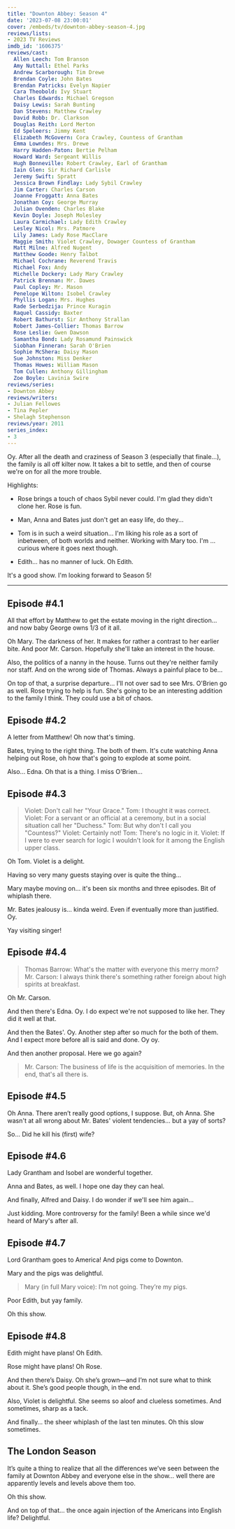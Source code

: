 ```yaml
---
title: "Downton Abbey: Season 4"
date: '2023-07-08 23:00:01'
cover: /embeds/tv/downton-abbey-season-4.jpg
reviews/lists:
- 2023 TV Reviews
imdb_id: '1606375'
reviews/cast:
  Allen Leech: Tom Branson
  Amy Nuttall: Ethel Parks
  Andrew Scarborough: Tim Drewe
  Brendan Coyle: John Bates
  Brendan Patricks: Evelyn Napier
  Cara Theobold: Ivy Stuart
  Charles Edwards: Michael Gregson
  Daisy Lewis: Sarah Bunting
  Dan Stevens: Matthew Crawley
  David Robb: Dr. Clarkson
  Douglas Reith: Lord Merton
  Ed Speleers: Jimmy Kent
  Elizabeth McGovern: Cora Crawley, Countess of Grantham
  Emma Lowndes: Mrs. Drewe
  Harry Hadden-Paton: Bertie Pelham
  Howard Ward: Sergeant Willis
  Hugh Bonneville: Robert Crawley, Earl of Grantham
  Iain Glen: Sir Richard Carlisle
  Jeremy Swift: Spratt
  Jessica Brown Findlay: Lady Sybil Crawley
  Jim Carter: Charles Carson
  Joanne Froggatt: Anna Bates
  Jonathan Coy: George Murray
  Julian Ovenden: Charles Blake
  Kevin Doyle: Joseph Molesley
  Laura Carmichael: Lady Edith Crawley
  Lesley Nicol: Mrs. Patmore
  Lily James: Lady Rose MacClare
  Maggie Smith: Violet Crawley, Dowager Countess of Grantham
  Matt Milne: Alfred Nugent
  Matthew Goode: Henry Talbot
  Michael Cochrane: Reverend Travis
  Michael Fox: Andy
  Michelle Dockery: Lady Mary Crawley
  Patrick Brennan: Mr. Dawes
  Paul Copley: Mr. Mason
  Penelope Wilton: Isobel Crawley
  Phyllis Logan: Mrs. Hughes
  Rade Serbedzija: Prince Kuragin
  Raquel Cassidy: Baxter
  Robert Bathurst: Sir Anthony Strallan
  Robert James-Collier: Thomas Barrow
  Rose Leslie: Gwen Dawson
  Samantha Bond: Lady Rosamund Painswick
  Siobhan Finneran: Sarah O'Brien
  Sophie McShera: Daisy Mason
  Sue Johnston: Miss Denker
  Thomas Howes: William Mason
  Tom Cullen: Anthony Gillingham
  Zoe Boyle: Lavinia Swire
reviews/series:
- Downton Abbey
reviews/writers:
- Julian Fellowes
- Tina Pepler
- Shelagh Stephenson
reviews/year: 2011
series_index:
- 3
---
```

Oy. After all the death and craziness of Season 3 (especially that finale...), the family is all off kilter now. It takes a bit to settle, and then of course we're on for all the more trouble. 

Highlights:

* Rose brings a touch of chaos Sybil never could. I'm glad they didn't clone her. Rose is fun. 

* Man, Anna and Bates just don't get an easy life, do they...

* Tom is in such a weird situation... I'm liking his role as a sort of inbetween, of both worlds and neither. Working with Mary too. I'm ... curious where it goes next though. 

* Edith... has no manner of luck. Oh Edith. 

It's a good show. I'm looking forward to Season 5!

- - - -


## Episode #4.1

All that effort by Matthew to get the estate moving in the right direction… and now baby George owns 1/3 of it all. 

Oh Mary. The darkness of her. It makes for rather a contrast to her earlier bite. And poor Mr. Carson. Hopefully she'll take an interest in the house. 

Also, the politics of a nanny in the house. Turns out they're neither family nor staff. And on the wrong side of Thomas. Always a painful place to be...

On top of that, a surprise departure... I'll not over sad to see Mrs. O'Brien go as well. Rose trying to help is fun. She's going to be an interesting addition to the family I think. They could use a bit of chaos. 

## Episode #4.2

A letter from Matthew! Oh now that's timing. 

Bates, trying to the right thing. The both of them. It's cute watching Anna helping out Rose, oh how that's going to explode at some point. 

Also... Edna. Oh that is a thing. I miss O'Brien...

## Episode #4.3

> Violet: Don't call her "Your Grace."
> Tom: I thought it was correct.
> Violet: For a servant or an official at a ceremony, but in a social situation call her "Duchess."
> Tom: But why don't I call you "Countess?"
> Violet: Certainly not!
> Tom: There's no logic in it.
> Violet: If I were to ever search for logic I wouldn't look for it among the English upper class.

Oh Tom. Violet is a delight. 

Having so very many guests staying over is quite the thing...

Mary maybe moving on... it's been six months and three episodes. Bit of whiplash there. 

Mr. Bates jealousy is… kinda weird. Even if eventually more than justified. Oy. 

Yay visiting singer! 

## Episode #4.4

> Thomas Barrow: What's the matter with everyone this merry morn?
> Mr. Carson: I always think there's something rather foreign about high spirits at breakfast.

Oh Mr. Carson. 

And then there's Edna. Oy. I do expect we're not supposed to like her. They did it well at that. 

And then the Bates'. Oy. Another step after so much for the both of them. And I expect more before all is said and done. Oy oy. 

And then another proposal. Here we go again?

> Mr. Carson: The business of life is the acquisition of memories. In the end, that's all there is.

## Episode #4.5

Oh Anna. There aren’t really good options, I suppose. But, oh Anna. She wasn't at all wrong about Mr. Bates' violent tendencies... but a yay of sorts?

So... Did he kill his (first) wife?

## Episode #4.6

Lady Grantham and Isobel are wonderful together. 

Anna and Bates, as well. I hope one day they can heal. 

And finally, Alfred and Daisy. I do wonder if we'll see him again...

Just kidding. More controversy for the family! Been a while since we'd heard of Mary's after all. 

## Episode #4.7

Lord Grantham goes to America! And pigs come to Downton. 

Mary and the pigs was delightful. 

> Mary (in full Mary voice): I’m not going. They’re my pigs. 

Poor Edith, but yay family. 

Oh this show. 

## Episode #4.8

Edith might have plans! Oh Edith. 

Rose might have plans! Oh Rose. 

And then there’s Daisy. Oh she’s grown—and I’m not sure what to think about it. She’s good people though, in the end. 

Also, Violet is delightful. She seems so aloof and clueless sometimes. And sometimes, sharp as a tack. 

And finally… the sheer whiplash of the last ten minutes. Oh this slow sometimes. 

## The London Season

It’s quite a thing to realize that all the differences we’ve seen between the family at Downton Abbey and everyone else in the show… well there are apparently levels and levels above them too. 

Oh this show. 

And on top of that… the once again injection of the Americans into English life? Delightful. 